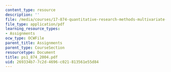 ```yaml
---
content_type: resource
description: ''
file: /media/courses/17-874-quantitative-research-methods-multivariate-spring-2004/269334b77c2d4696c021813561e55d84_ps1_874_2004.pdf
file_type: application/pdf
learning_resource_types:
- Assignments
ocw_type: OCWFile
parent_title: Assignments
parent_type: CourseSection
resourcetype: Document
title: ps1_874_2004.pdf
uid: 269334b7-7c2d-4696-c021-813561e55d84
---
```

